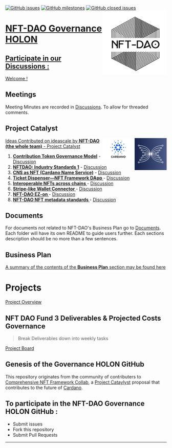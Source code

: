 [![GitHub issues](https://img.shields.io/github/issues/NFT-DAO/Governance-HOLON?style=flat-square)](https://github.com/NFT-DAO/Governance-HOLON/issues)
[![GitHub milestones](https://img.shields.io/github/milestones/open/NFT-DAO/Governance-HOLON?style=flat-square)](https://github.com/NFT-DAO/Governance-HOLON/milestones)
[![GitHub closed issues](https://img.shields.io/github/issues-closed-raw/NFT-DAO/Governance-HOLON?style=flat-square)](https://github.com/NFT-DAO/Governance-HOLON/issues?q=is%3Aissue+is%3Aclosed)
<a href="https://nft-dao.org/"><img src="Business-Plan/14-Our-Appendix/Graphics/Transparent_Logo_Small_On_White.png" align="right" width="200">

# NFT-DAO Governance HOLON

## Participate in our Discussions :
[Welcome !](https://github.com/NFT-DAO/Governance-HOLON/discussions/50)

## Meetings
Meeting Minutes are recorded in [Discussions](https://github.com/NFT-DAO/Governance-HOLON/discussions/categories/meetings). To allow for threaded comments.

## Project Catalyst
<a href="https://cardano.ideascale.com/a/index"><img src="Business-Plan/14-Our-Appendix/Graphics/ideascale.png" align="right" width="100">
<a href="https://cardano.org/"><img src="Business-Plan/14-Our-Appendix/Graphics/cardano-logo-2.png" align="right" width="100">

[Ideas Contributed on ideascale by **NFT-DAO (the whole team)** - Project Catalyst](https://cardano.ideascale.com/a/pmd/3071109-48088?)  

1. **[Contribution Token Governance Model](https://cardano.ideascale.com/a/dtd/Contribution-Token-Governance-Model/352773-48088)** - [Discussion](https://github.com/NFT-DAO/Governance-HOLON/discussions/54)
1. **[NFTDAO: Industry Standards 1](https://cardano.ideascale.com/a/dtd/NFTDAO-Industry-Standards-1/352362-48088)** - [Discussion](https://github.com/NFT-DAO/Governance-HOLON/discussions/56)
1. **[CNS as NFT (Cardano Name Service)](https://cardano.ideascale.com/a/dtd/CNS-as-NFT-Cardano-Name-Service/352159-48088)** - [Discussion](https://github.com/NFT-DAO/Governance-HOLON/discussions/57)
2. **[Ticket Dispenser—NFT Framework DApp ](https://cardano.ideascale.com/a/dtd/Ticket-Dispenser%E2%80%94NFT-Framework-DApp/352152-48088)** - [Discussion](https://github.com/NFT-DAO/Governance-HOLON/discussions/58)
3. **[Interoperable NFTs across chains ](https://cardano.ideascale.com/a/dtd/Interoperable-NFTs-across-chains/352132-48088)** - [Discussion](https://github.com/NFT-DAO/Governance-HOLON/discussions/59)
4. **[Stripe-like Wallet Connector ](https://cardano.ideascale.com/a/dtd/Stripe-like-Wallet-Connector/352126-48088)** - [Discussion](https://github.com/NFT-DAO/Governance-HOLON/discussions/60)
5. **[NFT-DAO EZ-on ](https://cardano.ideascale.com/a/dtd/NFT-DAO-EZ-on/341773-48088)** - [Discussion](https://github.com/NFT-DAO/Governance-HOLON/discussions/61)
6. **[NFT-DAO NFT metadata standards ](https://cardano.ideascale.com/a/dtd/NFT-DAO-NFT-metadata-standards/341012-48088)**- [Discussion](https://github.com/NFT-DAO/Governance-HOLON/discussions/62)



## Documents
For documents not related to NFT-DAO's Business Plan go to [Documents](/Documents/). Each folder will have its own README to guide users further. Each sections description should be no more than a few sentences.

## Business Plan
[A summary of the contents of the **Business Plan** section may be found here](Business-Plan/Summary.md)

# Projects
[Project Overview](https://github.com/NFT-DAO/Governance-HOLON/projects) 

## NFT DAO Fund 3 Deliverables & Projected Costs Governance
> Break Deliverables down into weekly tasks

[Project Board](https://github.com/NFT-DAO/Governance-HOLON/projects/2)

## Genesis of the Governance HOLON GitHub
This repository originates from the community of contributers to [Comprehensive NFT Framework Collab](https://cardano.ideascale.com/a/dtd/Comprehensive-NFT-Framework-Collab/334521-48088), a [Project Cataylyst](https://cardano.ideascale.com/) proposal that contributes to the future of [Cardano](https://cardano.org/).

## To participate in the NFT-DAO Governance HOLON GitHub :
* Submit issues
* Fork this repository
* Submit Pull Requests



-----------------------------


